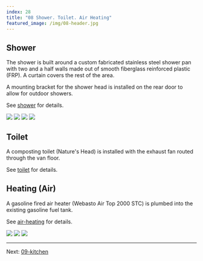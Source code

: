 ```yaml
---
index: 28
title: "08 Shower. Toilet. Air Heating"
featured_image: /img/08-header.jpg
---
```


## Shower

The shower is built around a custom fabricated stainless steel shower pan with two and a half walls made out of smooth fiberglass reinforced plastic (FRP). A curtain covers the rest of the area.

A mounting bracket for the shower head is installed on the rear door to allow for outdoor showers.

See [shower](shower) for details.

<div class='gallery' data-columns='3'>
	<img src="/img/08-header.jpg">
	<img src="/img/IMG_3508.jpg">
	<img src="/img/ladder-tire-rack-outside-shower.jpg">
	<img src="/img/shower-pan-3d.jpg">
</div>

## Toilet

A composting toilet (Nature's Head) is installed with the exhaust fan routed through the van floor.

See [toilet](toilet) for details.

## Heating (Air)

A gasoline fired air heater (Webasto Air Top 2000 STC) is plumbed into the existing gasoline fuel tank.

See [air-heating](air-heating) for details.

<div class='gallery' data-columns='3'>
	<img src="/img/heating-cover.jpeg">
	<img src="/img/heater-pump.jpeg">
	<img src="/img/IMG_1671.jpeg">
</div>

---

Next: [09-kitchen](09-kitchen)
